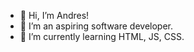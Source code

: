 - 👋 Hi, I’m Andres!
- 👀 I’m an aspiring software developer.
- 🌱 I’m currently learning HTML, JS, CSS.

<!---
Supercoding101/Supercoding101 is a ✨ special ✨ repository because its `README.md` (this file) appears on your GitHub profile.
You can click the Preview link to take a look at your changes.
--->
